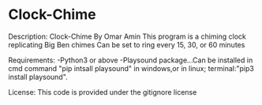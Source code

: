 # Clock-Chime
Description:
 Clock-Chime By Omar Amin
 This program is a chiming clock replicating Big Ben chimes
 Can be set to ring every 15, 30, or 60 minutes

Requirements:
  -Python3 or above
  -Playsound package...Can be installed in cmd command "pip intsall playsound" in windows,or in linux; terminal:"pip3 install playsound".

License:
  This code is provided under the gitignore license
